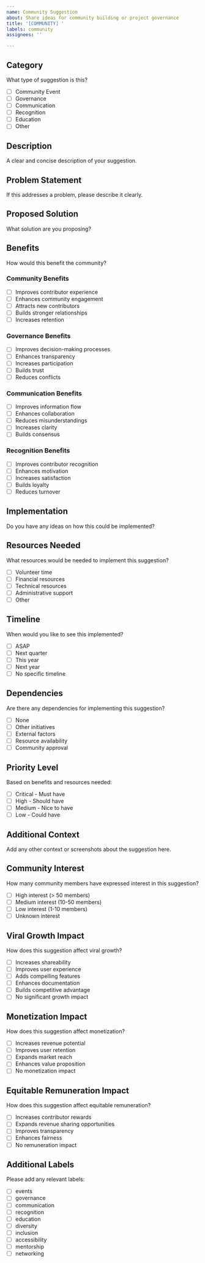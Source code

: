 ```yaml
---
name: Community Suggestion
about: Share ideas for community building or project governance
title: '[COMMUNITY] '
labels: community
assignees: ''

---
```


## Category

What type of suggestion is this?
- [ ] Community Event
- [ ] Governance
- [ ] Communication
- [ ] Recognition
- [ ] Education
- [ ] Other

## Description

A clear and concise description of your suggestion.

## Problem Statement

If this addresses a problem, please describe it clearly.

## Proposed Solution

What solution are you proposing?

## Benefits

How would this benefit the community?

### Community Benefits
- [ ] Improves contributor experience
- [ ] Enhances community engagement
- [ ] Attracts new contributors
- [ ] Builds stronger relationships
- [ ] Increases retention

### Governance Benefits
- [ ] Improves decision-making processes
- [ ] Enhances transparency
- [ ] Increases participation
- [ ] Builds trust
- [ ] Reduces conflicts

### Communication Benefits
- [ ] Improves information flow
- [ ] Enhances collaboration
- [ ] Reduces misunderstandings
- [ ] Increases clarity
- [ ] Builds consensus

### Recognition Benefits
- [ ] Improves contributor recognition
- [ ] Enhances motivation
- [ ] Increases satisfaction
- [ ] Builds loyalty
- [ ] Reduces turnover

## Implementation

Do you have any ideas on how this could be implemented?

## Resources Needed

What resources would be needed to implement this suggestion?
- [ ] Volunteer time
- [ ] Financial resources
- [ ] Technical resources
- [ ] Administrative support
- [ ] Other

## Timeline

When would you like to see this implemented?
- [ ] ASAP
- [ ] Next quarter
- [ ] This year
- [ ] Next year
- [ ] No specific timeline

## Dependencies

Are there any dependencies for implementing this suggestion?
- [ ] None
- [ ] Other initiatives
- [ ] External factors
- [ ] Resource availability
- [ ] Community approval

## Priority Level

Based on benefits and resources needed:
- [ ] Critical - Must have
- [ ] High - Should have
- [ ] Medium - Nice to have
- [ ] Low - Could have

## Additional Context

Add any other context or screenshots about the suggestion here.

## Community Interest

How many community members have expressed interest in this suggestion?
- [ ] High interest (> 50 members)
- [ ] Medium interest (10-50 members)
- [ ] Low interest (1-10 members)
- [ ] Unknown interest

## Viral Growth Impact

How does this suggestion affect viral growth?
- [ ] Increases shareability
- [ ] Improves user experience
- [ ] Adds compelling features
- [ ] Enhances documentation
- [ ] Builds competitive advantage
- [ ] No significant growth impact

## Monetization Impact

How does this suggestion affect monetization?
- [ ] Increases revenue potential
- [ ] Improves user retention
- [ ] Expands market reach
- [ ] Enhances value proposition
- [ ] No monetization impact

## Equitable Remuneration Impact

How does this suggestion affect equitable remuneration?
- [ ] Increases contributor rewards
- [ ] Expands revenue sharing opportunities
- [ ] Improves transparency
- [ ] Enhances fairness
- [ ] No remuneration impact

## Additional Labels

Please add any relevant labels:
- [ ] events
- [ ] governance
- [ ] communication
- [ ] recognition
- [ ] education
- [ ] diversity
- [ ] inclusion
- [ ] accessibility
- [ ] mentorship
- [ ] networking